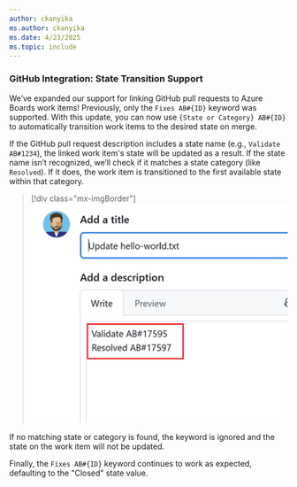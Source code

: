 ```yaml
---
author: ckanyika
ms.author: ckanyika
ms.date: 4/23/2025
ms.topic: include
---
```


### GitHub Integration: State Transition Support

We’ve expanded our support for linking GitHub pull requests to Azure Boards work items! Previously, only the `Fixes AB#{ID}` keyword was supported. With this update, you can now use `{State or Category} AB#{ID}` to automatically transition work items to the desired state on merge.

If the GitHub pull request description includes a state name (e.g., `Validate AB#1234`), the linked work item's state will be updated as a result. If the state name isn’t recognized, we’ll check if it matches a state category (like `Resolved`). If it does, the work item is transitioned to the first available state within that category. 

> [!div class="mx-imgBorder"]
> [![Screenshot of validate work item.](../../media/255-boards-01.png "Screenshot of validate work item")](../../media/255-boards-01.png#lightbox)

If no matching state or category is found, the keyword is ignored and the state on the work item will not be updated.
    
Finally, the `Fixes AB#{ID}` keyword continues to work as expected, defaulting to the &quot;Closed&quot; state value.

